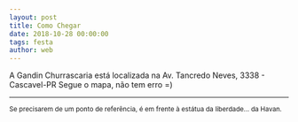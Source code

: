 ```yaml
---
layout: post
title: Como Chegar
date: 2018-10-28 00:00:00
tags: festa
author: web
---
```


A Gandin Churrascaria está localizada na Av. Tancredo Neves, 3338 - Cascavel-PR
Segue o mapa, não tem erro =)
<amp-iframe 
  width="666"
  height="400"
  layout="responsive"
  sandbox="allow-scripts allow-same-origin allow-popups"
  frameborder="0"
  src="https://www.google.com/maps/embed/v1/place?key=AIzaSyBij_TLl1C69MZkj_8WZ0GwZpQ2PI37_co&q=place_id:ChIJh-lJCJXW85QRZyWGKyKpv_w">
</amp-iframe>

<hr/>

<sub> Se precisarem de um ponto de referência, é em frente à estátua da liberdade... da Havan.</sub>